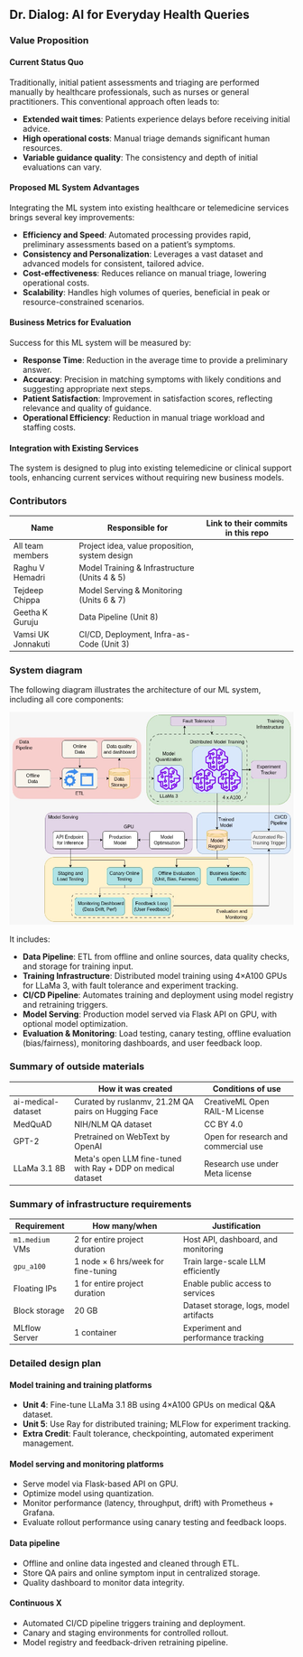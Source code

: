 
## Dr. Dialog: AI for Everyday Health Queries

### Value Proposition

#### Current Status Quo
Traditionally, initial patient assessments and triaging are performed manually by healthcare professionals, such as nurses or general practitioners. This conventional approach often leads to:

- **Extended wait times**: Patients experience delays before receiving initial advice.
- **High operational costs**: Manual triage demands significant human resources.
- **Variable guidance quality**: The consistency and depth of initial evaluations can vary.

#### Proposed ML System Advantages
Integrating the ML system into existing healthcare or telemedicine services brings several key improvements:

- **Efficiency and Speed**: Automated processing provides rapid, preliminary assessments based on a patient’s symptoms.
- **Consistency and Personalization**: Leverages a vast dataset and advanced models for consistent, tailored advice.
- **Cost-effectiveness**: Reduces reliance on manual triage, lowering operational costs.
- **Scalability**: Handles high volumes of queries, beneficial in peak or resource-constrained scenarios.

#### Business Metrics for Evaluation
Success for this ML system will be measured by:

- **Response Time**: Reduction in the average time to provide a preliminary answer.
- **Accuracy**: Precision in matching symptoms with likely conditions and suggesting appropriate next steps.
- **Patient Satisfaction**: Improvement in satisfaction scores, reflecting relevance and quality of guidance.
- **Operational Efficiency**: Reduction in manual triage workload and staffing costs.

#### Integration with Existing Services
The system is designed to plug into existing telemedicine or clinical support tools, enhancing current services without requiring new business models.

### Contributors

| Name                            | Responsible for                                         | Link to their commits in this repo |
|---------------------------------|---------------------------------------------------------|------------------------------------|
| All team members                | Project idea, value proposition, system design          |                                    |
| Raghu V Hemadri                 | Model Training & Infrastructure (Units 4 & 5)           |                                    |
| Tejdeep Chippa                  | Model Serving & Monitoring (Units 6 & 7)                |                                    |
| Geetha K Guruju              | Data Pipeline (Unit 8)                                  |                                    |
| Vamsi UK Jonnakuti                | CI/CD, Deployment, Infra-as-Code (Unit 3)               |                                    |

### System diagram

The following diagram illustrates the architecture of our ML system, including all core components:

![System Diagram](./architecture-diagram.jpeg)

It includes:
- **Data Pipeline**: ETL from offline and online sources, data quality checks, and storage for training input.
- **Training Infrastructure**: Distributed model training using 4×A100 GPUs for LLaMa 3, with fault tolerance and experiment tracking.
- **CI/CD Pipeline**: Automates training and deployment using model registry and retraining triggers.
- **Model Serving**: Production model served via Flask API on GPU, with optional model optimization.
- **Evaluation & Monitoring**: Load testing, canary testing, offline evaluation (bias/fairness), monitoring dashboards, and user feedback loop.

### Summary of outside materials

|              | How it was created                                                  | Conditions of use                        |
|--------------|----------------------------------------------------------------------|------------------------------------------|
| ai-medical-dataset | Curated by ruslanmv, 21.2M QA pairs on Hugging Face            | CreativeML Open RAIL-M License           |
| MedQuAD      | NIH/NLM QA dataset                                                  | CC BY 4.0                                |
| GPT-2        | Pretrained on WebText by OpenAI                                     | Open for research and commercial use     |
| LLaMa 3.1 8B | Meta's open LLM fine-tuned with Ray + DDP on medical dataset        | Research use under Meta license          |

### Summary of infrastructure requirements

| Requirement     | How many/when                         | Justification                                         |
|-----------------|----------------------------------------|-------------------------------------------------------|
| `m1.medium` VMs | 2 for entire project duration          | Host API, dashboard, and monitoring                   |
| `gpu_a100`      | 1 node × 6 hrs/week for fine-tuning    | Train large-scale LLM efficiently                    |
| Floating IPs    | 1 for entire project duration          | Enable public access to services                      |
| Block storage   | 20 GB                                  | Dataset storage, logs, model artifacts                |
| MLflow Server   | 1 container                            | Experiment and performance tracking                   |

### Detailed design plan

#### Model training and training platforms

- **Unit 4**: Fine-tune LLaMa 3.1 8B using 4×A100 GPUs on medical Q&A dataset.
- **Unit 5**: Use Ray for distributed training; MLFlow for experiment tracking.
- **Extra Credit**: Fault tolerance, checkpointing, automated experiment management.

#### Model serving and monitoring platforms

- Serve model via Flask-based API on GPU.
- Optimize model using quantization.
- Monitor performance (latency, throughput, drift) with Prometheus + Grafana.
- Evaluate rollout performance using canary testing and feedback loops.

#### Data pipeline

- Offline and online data ingested and cleaned through ETL.
- Store QA pairs and online symptom input in centralized storage.
- Quality dashboard to monitor data integrity.

#### Continuous X

- Automated CI/CD pipeline triggers training and deployment.
- Canary and staging environments for controlled rollout.
- Model registry and feedback-driven retraining pipeline.
